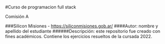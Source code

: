  #Curso de programacion full stack
 
 Comisión A 
 
 ###Silicon Misiones - https://siliconmisiones.gob.ar/
 ####Autor: nombre y apellido del estudiante
 ######Descripción: este repositorio fue creado con fines académicos. Contiene
los ejercicios resueltos de la cursada 2022.
